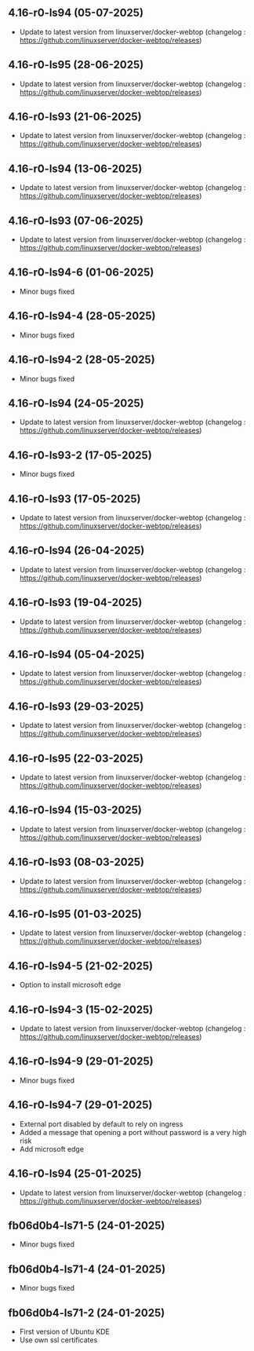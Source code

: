 ## 4.16-r0-ls94 (05-07-2025)

- Update to latest version from linuxserver/docker-webtop (changelog : https://github.com/linuxserver/docker-webtop/releases)

## 4.16-r0-ls95 (28-06-2025)

- Update to latest version from linuxserver/docker-webtop (changelog : https://github.com/linuxserver/docker-webtop/releases)

## 4.16-r0-ls93 (21-06-2025)

- Update to latest version from linuxserver/docker-webtop (changelog : https://github.com/linuxserver/docker-webtop/releases)

## 4.16-r0-ls94 (13-06-2025)

- Update to latest version from linuxserver/docker-webtop (changelog : https://github.com/linuxserver/docker-webtop/releases)

## 4.16-r0-ls93 (07-06-2025)

- Update to latest version from linuxserver/docker-webtop (changelog : https://github.com/linuxserver/docker-webtop/releases)

## 4.16-r0-ls94-6 (01-06-2025)

- Minor bugs fixed

## 4.16-r0-ls94-4 (28-05-2025)

- Minor bugs fixed

## 4.16-r0-ls94-2 (28-05-2025)

- Minor bugs fixed

## 4.16-r0-ls94 (24-05-2025)

- Update to latest version from linuxserver/docker-webtop (changelog : https://github.com/linuxserver/docker-webtop/releases)

## 4.16-r0-ls93-2 (17-05-2025)

- Minor bugs fixed

## 4.16-r0-ls93 (17-05-2025)

- Update to latest version from linuxserver/docker-webtop (changelog : https://github.com/linuxserver/docker-webtop/releases)

## 4.16-r0-ls94 (26-04-2025)

- Update to latest version from linuxserver/docker-webtop (changelog : https://github.com/linuxserver/docker-webtop/releases)

## 4.16-r0-ls93 (19-04-2025)

- Update to latest version from linuxserver/docker-webtop (changelog : https://github.com/linuxserver/docker-webtop/releases)

## 4.16-r0-ls94 (05-04-2025)

- Update to latest version from linuxserver/docker-webtop (changelog : https://github.com/linuxserver/docker-webtop/releases)

## 4.16-r0-ls93 (29-03-2025)

- Update to latest version from linuxserver/docker-webtop (changelog : https://github.com/linuxserver/docker-webtop/releases)

## 4.16-r0-ls95 (22-03-2025)

- Update to latest version from linuxserver/docker-webtop (changelog : https://github.com/linuxserver/docker-webtop/releases)

## 4.16-r0-ls94 (15-03-2025)

- Update to latest version from linuxserver/docker-webtop (changelog : https://github.com/linuxserver/docker-webtop/releases)

## 4.16-r0-ls93 (08-03-2025)

- Update to latest version from linuxserver/docker-webtop (changelog : https://github.com/linuxserver/docker-webtop/releases)

## 4.16-r0-ls95 (01-03-2025)

- Update to latest version from linuxserver/docker-webtop (changelog : https://github.com/linuxserver/docker-webtop/releases)

## 4.16-r0-ls94-5 (21-02-2025)

- Option to install microsoft edge

## 4.16-r0-ls94-3 (15-02-2025)

- Update to latest version from linuxserver/docker-webtop (changelog : https://github.com/linuxserver/docker-webtop/releases)

## 4.16-r0-ls94-9 (29-01-2025)

- Minor bugs fixed

## 4.16-r0-ls94-7 (29-01-2025)

- External port disabled by default to rely on ingress
- Added a message that opening a port without password is a very high risk
- Add microsoft edge

## 4.16-r0-ls94 (25-01-2025)

- Update to latest version from linuxserver/docker-webtop (changelog : https://github.com/linuxserver/docker-webtop/releases)

## fb06d0b4-ls71-5 (24-01-2025)

- Minor bugs fixed

## fb06d0b4-ls71-4 (24-01-2025)

- Minor bugs fixed

## fb06d0b4-ls71-2 (24-01-2025)

- First version of Ubuntu KDE
- Use own ssl certificates

